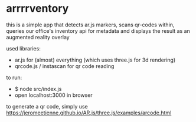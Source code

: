 # arrrrventory

this is a simple app that detects ar.js markers, scans qr-codes within, queries our office's inventory api for metadata and displays
the result as an augmented reality overlay

used libraries:

* ar.js for (almost) everything (which uses three.js for 3d rendering)
* qrcode.js / instascan for qr code reading

to run: 
* $ node src/index.js
* open localhost:3000 in browser

to generate a qr code, simply use https://jeromeetienne.github.io/AR.js/three.js/examples/arcode.html